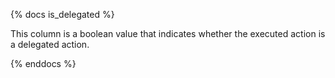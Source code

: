 {% docs is_delegated %}

This column is a boolean value that indicates whether the executed action is a delegated action.

{% enddocs %}
